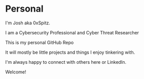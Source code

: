 # Personal

I'm Josh aka 0xSpitz. 

I am a Cybersecurity Professional and Cyber Threat Researcher

This is my personal GitHub Repo

It will mostly be little projects and things I enjoy tinkering with. 

I'm always happy to connect with others here or LinkedIn. 

Welcome!
